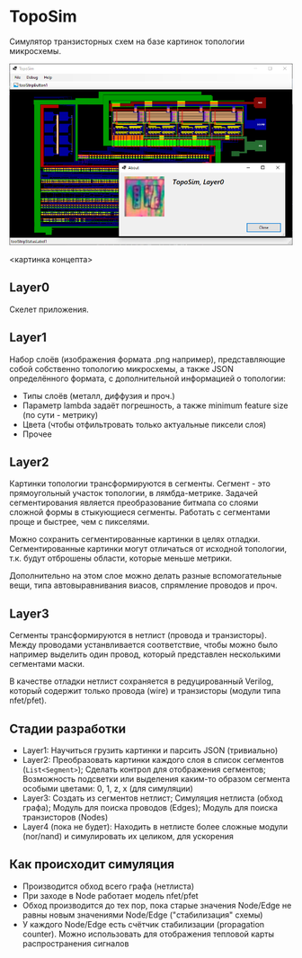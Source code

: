# TopoSim

Симулятор транзисторных схем на базе картинок топологии микросхемы.

![TopoSimLatest](/imgstore/TopoSimLatest.png)

<картинка концепта>

## Layer0

Скелет приложения.

## Layer1

Набор слоёв (изображения формата .png например), представляющие собой собственно топологию микросхемы, а также JSON определённого формата, с дополнительной информацией о топологии:
- Типы слоёв (металл, диффузия и проч.)
- Параметр lambda задаёт погрешность, а также minimum feature size (по сути - метрику)
- Цвета (чтобы отфильтровать только актуальные пиксели слоя)
- Прочее

## Layer2

Картинки топологии трансформируются в сегменты. Сегмент - это прямоугольный участок топологии, в лямбда-метрике. Задачей сегментирования является преобразование битмапа со слоями сложной формы в стыкующиеся сегменты. Работать с сегментами проще и быстрее, чем с пикселями.

Можно сохранить сегментированные картинки в целях отладки. Сегментированные картинки могут отличаться от исходной топологии, т.к. будут отброшены области, которые меньше метрики.

Дополнительно на этом слое можно делать разные вспомогательные вещи, типа автовыравнивания виасов, спрямление проводов и проч.

## Layer3

Сегменты трансформируются в нетлист (провода и транзисторы). Между проводами устанвливается соответствие, чтобы можно было например выделить один провод, который представлен несколькими сегментами маски.

В качестве отладки нетлист сохраняется в редуцированный Verilog, который содержит только провода (wire) и транзисторы (модули типа nfet/pfet).

## Стадии разработки

- Layer1: Научиться грузить картинки и парсить JSON (тривиально)
- Layer2: Преобразовать картинки каждого слоя в список сегментов (`List<Segment>`); Сделать контрол для отображения сегментов; Возможность подсветки или выделения каким-то образом сегмента особыми цветами: 0, 1, z, x (для симуляции)
- Layer3: Создать из сегментов нетлист; Симуляция нетлиста (обход графа); Модуль для поиска проводов (Edges); Модуль для поиска транзисторов (Nodes)
- Layer4 (пока не будет): Находить в нетлисте более сложные модули (nor/nand) и симулировать их целиком, для ускорения

## Как происходит симуляция

- Производится обход всего графа (нетлиста)
- При заходе в Node работает модель nfet/pfet
- Обход производится до тех пор, пока старые значения Node/Edge не равны новым значениями Node/Edge ("стабилизация" схемы)
- У каждого Node/Edge есть счётчик стабилизации (propagation counter). Можно использовать для отображения тепловой карты распространения сигналов
 